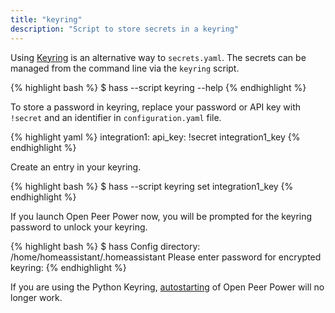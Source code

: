 ```yaml
---
title: "keyring"
description: "Script to store secrets in a keyring"
---
```


Using [Keyring](https://github.com/jaraco/keyring) is an alternative way to `secrets.yaml`. The secrets can be managed from the command line via the `keyring` script.

{% highlight bash %}
$ hass --script keyring --help
{% endhighlight %}

To store a password in keyring, replace your password or API key with `!secret` and an identifier in `configuration.yaml` file.

{% highlight yaml %}
integration1:
  api_key: !secret integration1_key
{% endhighlight %}

Create an entry in your keyring.

{% highlight bash %}
$ hass --script keyring set integration1_key
{% endhighlight %}

If you launch Open Peer Power now, you will be prompted for the keyring password to unlock your keyring.

{% highlight bash %}
$ hass
Config directory: /home/homeassistant/.homeassistant
Please enter password for encrypted keyring:
{% endhighlight %}

<div class='note warning'>

  If you are using the Python Keyring, [autostarting](/getting-started/autostart/) of Open Peer Power will no longer work.

</div>
